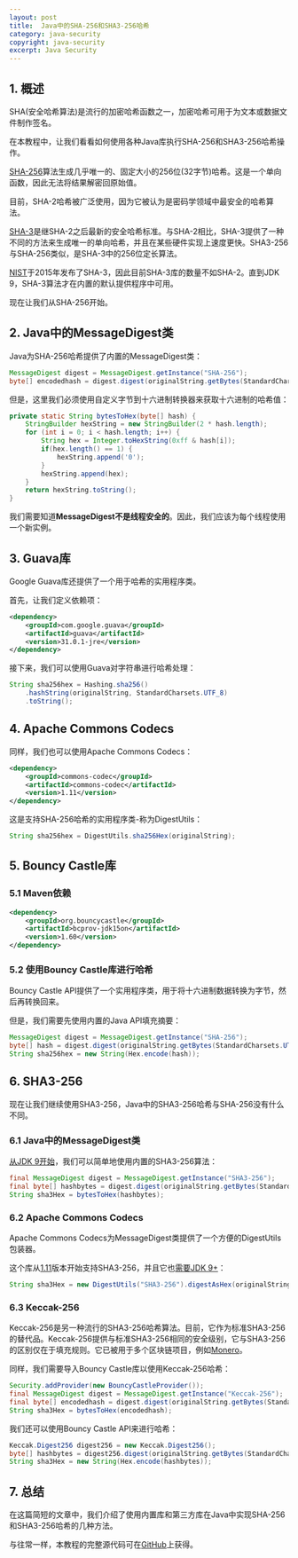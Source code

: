 ```yaml
---
layout: post
title:  Java中的SHA-256和SHA3-256哈希
category: java-security
copyright: java-security
excerpt: Java Security
---
```


## 1. 概述

SHA(安全哈希算法)是流行的加密哈希函数之一，加密哈希可用于为文本或数据文件制作签名。

在本教程中，让我们看看如何使用各种Java库执行SHA-256和SHA3-256哈希操作。

[SHA-256](https://en.wikipedia.org/wiki/SHA-2)算法生成几乎唯一的、固定大小的256位(32字节)哈希。这是一个单向函数，因此无法将结果解密回原始值。

目前，SHA-2哈希被广泛使用，因为它被认为是密码学领域中最安全的哈希算法。

[SHA-3](https://en.wikipedia.org/wiki/SHA-3)是继SHA-2之后最新的安全哈希标准。与SHA-2相比，SHA-3提供了一种不同的方法来生成唯一的单向哈希，并且在某些硬件实现上速度更快。SHA3-256与SHA-256类似，是SHA-3中的256位定长算法。

[NIST](https://csrc.nist.gov/projects/hash-functions)于2015年发布了SHA-3，因此目前SHA-3库的数量不如SHA-2。直到JDK 9，SHA-3算法才在内置的默认提供程序中可用。

现在让我们从SHA-256开始。

## 2. Java中的MessageDigest类

Java为SHA-256哈希提供了内置的MessageDigest类：

```java
MessageDigest digest = MessageDigest.getInstance("SHA-256");
byte[] encodedhash = digest.digest(originalString.getBytes(StandardCharsets.UTF_8));
```

但是，这里我们必须使用自定义字节到十六进制转换器来获取十六进制的哈希值：

```java
private static String bytesToHex(byte[] hash) {
    StringBuilder hexString = new StringBuilder(2 * hash.length);
    for (int i = 0; i < hash.length; i++) {
        String hex = Integer.toHexString(0xff & hash[i]);
        if(hex.length() == 1) {
            hexString.append('0');
        }
        hexString.append(hex);
    }
    return hexString.toString();
}
```

我们需要知道**MessageDigest不是线程安全的**。因此，我们应该为每个线程使用一个新实例。

## 3. Guava库

Google Guava库还提供了一个用于哈希的实用程序类。

首先，让我们定义依赖项：

```xml
<dependency>
    <groupId>com.google.guava</groupId>
    <artifactId>guava</artifactId>
    <version>31.0.1-jre</version>
</dependency>
```

接下来，我们可以使用Guava对字符串进行哈希处理：

```java
String sha256hex = Hashing.sha256()
    .hashString(originalString, StandardCharsets.UTF_8)
    .toString();
```

## 4. Apache Commons Codecs

同样，我们也可以使用Apache Commons Codecs：

```xml
<dependency>
    <groupId>commons-codec</groupId>
    <artifactId>commons-codec</artifactId>
    <version>1.11</version>
</dependency>
```

这是支持SHA-256哈希的实用程序类-称为DigestUtils：

```java
String sha256hex = DigestUtils.sha256Hex(originalString);
```

## 5. Bouncy Castle库

### 5.1 Maven依赖

```xml
<dependency>
    <groupId>org.bouncycastle</groupId>
    <artifactId>bcprov-jdk15on</artifactId>
    <version>1.60</version>
</dependency>
```

### 5.2 使用Bouncy Castle库进行哈希

Bouncy Castle API提供了一个实用程序类，用于将十六进制数据转换为字节，然后再转换回来。

但是，我们需要先使用内置的Java API填充摘要：

```java
MessageDigest digest = MessageDigest.getInstance("SHA-256");
byte[] hash = digest.digest(originalString.getBytes(StandardCharsets.UTF_8));
String sha256hex = new String(Hex.encode(hash));
```

## 6. SHA3-256

现在让我们继续使用SHA3-256，Java中的SHA3-256哈希与SHA-256没有什么不同。

### 6.1 Java中的MessageDigest类

[从JDK 9开始](https://docs.oracle.com/javase/9/security/oracleproviders.htm#JSSEC-GUID-3A80CC46-91E1-4E47-AC51-CB7B782CEA7D)，我们可以简单地使用内置的SHA3-256算法：

```java
final MessageDigest digest = MessageDigest.getInstance("SHA3-256");
final byte[] hashbytes = digest.digest(originalString.getBytes(StandardCharsets.UTF_8));
String sha3Hex = bytesToHex(hashbytes);
```

### 6.2 Apache Commons Codecs

Apache Commons Codecs为MessageDigest类提供了一个方便的DigestUtils包装器。

这个库从[1.11](https://search.maven.org/artifact/commons-codec/commons-codec/1.11/jar)版本开始支持SHA3-256，并且它也[需要JDK 9+](https://commons.apache.org/proper/commons-codec/apidocs/org/apache/commons/codec/digest/MessageDigestAlgorithms.html#SHA3_256)：

```java
String sha3Hex = new DigestUtils("SHA3-256").digestAsHex(originalString);
```

### 6.3 Keccak-256

Keccak-256是另一种流行的SHA3-256哈希算法。目前，它作为标准SHA3-256的替代品。Keccak-256提供与标准SHA3-256相同的安全级别，它与SHA3-256的区别仅在于填充规则。它已被用于多个区块链项目，例如[Monero](https://monerodocs.org/cryptography/keccak-256/)。

同样，我们需要导入Bouncy Castle库以使用Keccak-256哈希：

```java
Security.addProvider(new BouncyCastleProvider());
final MessageDigest digest = MessageDigest.getInstance("Keccak-256");
final byte[] encodedhash = digest.digest(originalString.getBytes(StandardCharsets.UTF_8));
String sha3Hex = bytesToHex(encodedhash);
```

我们还可以使用Bouncy Castle API来进行哈希：

```java
Keccak.Digest256 digest256 = new Keccak.Digest256();
byte[] hashbytes = digest256.digest(originalString.getBytes(StandardCharsets.UTF_8));
String sha3Hex = new String(Hex.encode(hashbytes));
```

## 7. 总结

在这篇简短的文章中，我们介绍了使用内置库和第三方库在Java中实现SHA-256和SHA3-256哈希的几种方法。

与往常一样，本教程的完整源代码可在[GitHub](https://github.com/tuyucheng7/taketoday-tutorial4j/tree/master/java-core-modules/java-security-2)上获得。